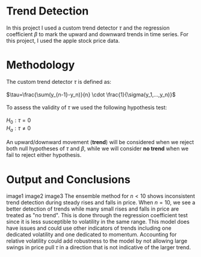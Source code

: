 # Trend Detection

In this project I used a custom trend detector $\tau$ and the regression coefficient $\beta$ to mark the upward and downward trends in time series. For this project, I used the apple stock price data.

# Methodology

The custom trend detector $\tau$ is defined as:</br>
</br>
$\tau=\frac{\sum(y_{n-1}-y_n)}{n} \cdot \frac{1}{\sigma(y_1,...,y_n)}$</br>
</br>
To assess the validity of $\tau$ we used the following hypothesis test:</br>
</br>
$H_0:\tau = 0$</br>
$H_a:\tau \neq 0$<br>
</br>
An upward/downward movement (**trend**) will be considered when we reject both null hypotheses of $\tau$ and $\beta$, while we will consider **no trend** when we fail to reject either hypothesis.

# Output and Conclusions
image1
image2
image3
The ensemble method for $n<10$ shows inconsistent trend detection during steady rises and falls in price. When $n=10$, we see a better detection of trends while many small rises and falls in price are treated as "no trend". This is done through the regression coefficient test since it is less susceptible to volatility in the same range. This model does have issues and could use other indicators of trends including one dedicated volatility and one dedicated to momentum. Accounting for relative volatility could add robustness to the model by not allowing large swings in price pull $\tau$ in a direction that is not indicative of the larger trend.
